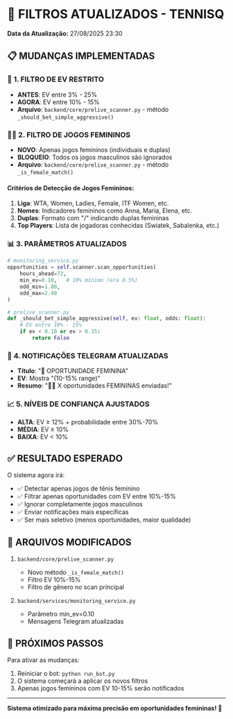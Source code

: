 # 🎾 FILTROS ATUALIZADOS - TENNISQ

**Data da Atualização:** 27/08/2025 23:30

## 📋 MUDANÇAS IMPLEMENTADAS

### 🎯 **1. FILTRO DE EV RESTRITO**
- **ANTES**: EV entre 3% - 25%
- **AGORA**: EV entre 10% - 15%
- **Arquivo**: `backend/core/prelive_scanner.py` - método `_should_bet_simple_aggressive()`

### 👩‍🎾 **2. FILTRO DE JOGOS FEMININOS**
- **NOVO**: Apenas jogos femininos (individuais e duplas)
- **BLOQUEIO**: Todos os jogos masculinos são ignorados
- **Arquivo**: `backend/core/prelive_scanner.py` - método `_is_female_match()`

#### **Critérios de Detecção de Jogos Femininos:**
1. **Liga**: WTA, Women, Ladies, Female, ITF Women, etc.
2. **Nomes**: Indicadores femininos como Anna, Maria, Elena, etc.
3. **Duplas**: Formato com "/" indicando duplas femininas
4. **Top Players**: Lista de jogadoras conhecidas (Swiatek, Sabalenka, etc.)

### 📊 **3. PARÂMETROS ATUALIZADOS**

```python
# monitoring_service.py
opportunities = self.scanner.scan_opportunities(
    hours_ahead=72,
    min_ev=0.10,   # 10% mínimo (era 0.5%)
    odd_min=1.80,  
    odd_max=2.40   
)

# prelive_scanner.py  
def _should_bet_simple_aggressive(self, ev: float, odds: float):
    # EV entre 10% - 15%
    if ev < 0.10 or ev > 0.15:
        return False
```

### 💬 **4. NOTIFICAÇÕES TELEGRAM ATUALIZADAS**
- **Título**: "🎾 OPORTUNIDADE FEMININA"
- **EV**: Mostra "(10-15% range)"
- **Resumo**: "👩‍🎾 X oportunidades FEMININAS enviadas!"

### 📈 **5. NÍVEIS DE CONFIANÇA AJUSTADOS**
- **ALTA**: EV ≥ 12% + probabilidade entre 30%-70%
- **MÉDIA**: EV ≥ 10%
- **BAIXA**: EV < 10%

## ✅ **RESULTADO ESPERADO**

O sistema agora irá:
- ✅ Detectar apenas jogos de tênis feminino
- ✅ Filtrar apenas oportunidades com EV entre 10%-15%
- ✅ Ignorar completamente jogos masculinos
- ✅ Enviar notificações mais específicas
- ✅ Ser mais seletivo (menos oportunidades, maior qualidade)

## 🔧 **ARQUIVOS MODIFICADOS**

1. `backend/core/prelive_scanner.py`
   - Novo método `_is_female_match()`
   - Filtro EV 10%-15%
   - Filtro de gênero no scan principal

2. `backend/services/monitoring_service.py`
   - Parâmetro min_ev=0.10
   - Mensagens Telegram atualizadas

## 🚀 **PRÓXIMOS PASSOS**

Para ativar as mudanças:
1. Reiniciar o bot: `python run_bot.py`
2. O sistema começará a aplicar os novos filtros
3. Apenas jogos femininos com EV 10-15% serão notificados

---
**Sistema otimizado para máxima precisão em oportunidades femininas! 🎯**
